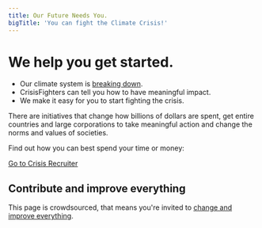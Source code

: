 ```yaml
---
title: Our Future Needs You.
bigTitle: 'You can fight the Climate Crisis!'
---
```

# We help you get started.

* Our climate system is [breaking down](https://rebellion.earth/the-truth/the-emergency).
* CrisisFighters can tell you how to have meaningful impact.
* We make it easy for you to start fighting the crisis.

There are initiatives that change how billions of dollars are spent, get entire countries and large corporations to take meaningful action and change the norms and values of societies.

Find out how you can best spend your time or money:

<a href="/recruiter" class="button button-primary">Go to <span class="button-text-highlight">Crisis Recruiter</span></a>

## Contribute and improve everything

This page is crowdsourced, that means you're invited to [change and improve everything](/contribute).